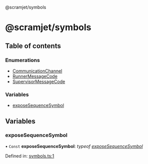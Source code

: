 @scramjet/symbols

# @scramjet/symbols

## Table of contents

### Enumerations

- [CommunicationChannel](enums/communicationchannel.md)
- [RunnerMessageCode](enums/runnermessagecode.md)
- [SupervisorMessageCode](enums/supervisormessagecode.md)

### Variables

- [exposeSequenceSymbol](README.md#exposesequencesymbol)

## Variables

### exposeSequenceSymbol

• `Const` **exposeSequenceSymbol**: *typeof* [*exposeSequenceSymbol*](README.md#exposesequencesymbol)

Defined in: [symbols.ts:1](https://github.com/scramjet-cloud-platform/scramjet-csi-dev/blob/8f44413a/packages/symbols/src/symbols.ts#L1)
